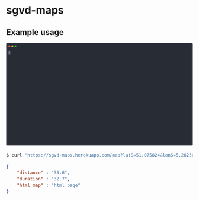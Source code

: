 # sgvd-maps

## Example usage

![Curl example](./docs/curl.svg)

```bash
$ curl "https://sgvd-maps.herokuapp.com/map?latS=51.075824&lonS=5.262364&latE=50.927683&lonE=5.386107"
```

```json
{
    "distance" : "33.6",
    "duration" : "32.7",
    "html_map" : "html page"
}
```